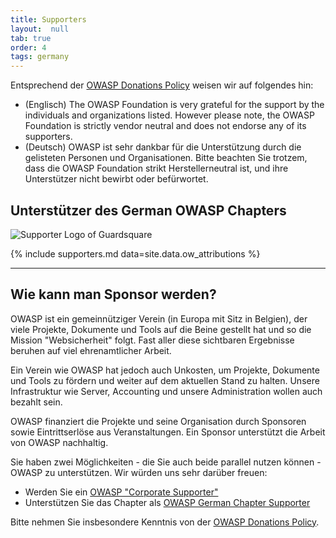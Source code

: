 ```yaml
---
title: Supporters
layout:  null
tab: true
order: 4
tags: germany
---
```

Entsprechend der [OWASP Donations Policy](https://owasp.org/www-policy/operational/donations) weisen wir auf folgendes hin:
* (Englisch) The OWASP Foundation is very grateful for the support by the individuals and organizations listed. However please note, the OWASP Foundation is strictly vendor neutral and does not endorse any of its supporters.
* (Deutsch) OWASP ist sehr dankbar für die Unterstützung durch die gelisteten Personen und Organisationen. Bitte beachten Sie trotzem, dass die OWASP Foundation strikt Herstellerneutral ist, und ihre Unterstützer nicht bewirbt oder befürwortet.


## Unterstützer des German OWASP Chapters 
![Supporter Logo of Guardsquare](https://owasp.org/assets/images/corp-member-logo/Guardsquare.png)

{% include supporters.md data=site.data.ow_attributions %}

---

## Wie kann man Sponsor werden?

OWASP ist ein gemeinnütziger Verein (in Europa mit Sitz in Belgien), der
viele Projekte, Dokumente und Tools auf die Beine gestellt hat und so
die Mission "Websicherheit" folgt. Fast aller diese sichtbaren
Ergebnisse beruhen auf viel ehrenamtlicher Arbeit.

Ein Verein wie OWASP hat jedoch auch Unkosten, um Projekte, Dokumente
und Tools zu fördern und weiter auf dem aktuellen Stand zu halten.
Unsere Infrastruktur wie Server, Accounting und unsere Administration
wollen auch bezahlt sein.

OWASP finanziert die Projekte und seine Organisation durch Sponsoren
sowie Eintrittserlöse aus Veranstaltungen. Ein Sponsor unterstützt die
Arbeit von OWASP nachhaltig.

Sie haben zwei Möglichkeiten - die Sie auch beide parallel nutzen können - OWASP zu unterstützen. Wir würden uns sehr darüber freuen: 
* Werden Sie ein [OWASP "Corporate Supporter"](https://owasp.org/supporters/)
* Unterstützen Sie das Chapter als [OWASP German Chapter Supporter](https://owasp.org/donate/?reponame=www-chapter-germany&title=OWASP+Germany)

Bitte nehmen Sie insbesondere Kenntnis von der [OWASP Donations Policy](https://owasp.org/www-policy/operational/donations).

